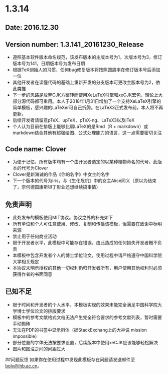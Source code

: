 # 1.3.14
## Date: 2016.12.30
## Version number: 1.3.141_20161230_Release
- 遵照基本软件版本命名规范，该发布版本的主版本号为1，次版本号为3，修订版本号为141，日期版本号为发布日期
- 根据TeX创始人的习惯，任何bug修复版本将按照圆周率在修订版本号后添加一位
- 其他开发者在读懂代码的基础上重新开发的分支版本可更改主版本号为2，依此类推
- 下一步的思路是放弃CJK方案转而使用XeLaTeX引擎和xeCJK宏包，理论上大部分源代码都可重用。本人于2018年1月31日增加了一个支持XeLaTeX引擎的简单模板，感兴趣的LaTeXer可自己折腾。在LaTeX3正式发布前，本人将不再更新。
- 后续开发者请留意pTeX、upTeX、pTeX-ng、LaTeX3以及iTeX
- 个人认为目前在排版上能够比肩LaTeX的是Rmd（R + markdown）或markdown结合其他有超强绘图、公式处理能力的语言，这一点需要密切关注

## Code name: Clover 
- 为便于记忆，所有版本均有一个由开发者选定的以某种植物命名的代号，此版本的代号为Clover
- Clover是新海诚的作品《你的名字》中女主的名字
- 下一个版本的代号为Iris，与《生化危机》中的女主Alice同义（原以为结束了，奈何德国康斯坦丁影业还想继续搞事情）

## 免责声明
- 此处发布的模板使用MIT协议。协议之外的补充如下
- 所有单位和个人可任意使用、修改、复制和传播该模板，但需要在致谢中标明来源
- 禁止用于任何商业活动
- 限于开发者水平，此模板中可能存在错误，由此造成的任何损失开发者概不负责
- 本模板中包含开发者个人的博士学位论文，使用过程中请严格遵守中国科学院大学相关规定
- 本协议未明示授权的其他一切权利仍归开发者所有，用户使用其他权利时必须获得作者的书面同意

## 已知不足
- 限于时间和开发者的个人水平，本模板实现的效果未能完全满足中国科学院大学博士学位论文的排版要求
- 模板中的参考文献格式文档无法产生完全符合要求的参考文献列表，暂时需要手动搬砖
- 无法在PDF的书签中显示斜体（据StackExchang上的大神说 mission impossible）
- 部分位置的字体无法按要求设置，后续版本中使用xeCJK应该能够轻松解决
- 图片和图注之间的间距过大

##问题反馈
如果你在使用过程中发现此模板存在问题请发送邮件至 bolv@ihb.ac.cn。
